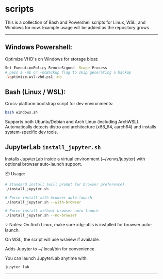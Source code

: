 # scripts

This is a collection of Bash and Powershell scripts for Linux, WSL, and Windows for now. Example usage will be added as the repository grows

---

## Windows Powershell:

Optimize VHD's on Windows for storage bloat:
```bash
Set-ExecutionPolicy RemoteSigned -Scope Process
# pass a -nb or -noBackup flag to skip generating a backup
.\optimize-wsl-vhd.ps1 -nb 
```

## Bash (Linux / WSL):

Cross-platform bootstrap script for dev environments:
```bash
bash windows.sh
```

Supports both Ubuntu/Debian and Arch Linux (including ArchWSL).
Automatically detects distro and architecture (x86_64, aarch64) and installs system-specific dev tools.

## JupyterLab `install_jupyter.sh`

Installs JupyterLab inside a virtual environment (~/venvs/jupyter) with optional browser auto-launch support.

📦 Usage:
```bash
# Standard install (will prompt for browser preference)
./install_jupyter.sh

# Force install with browser auto-launch
./install_jupyter.sh --with-browser

# Force install without browser auto-launch
./install_jupyter.sh --no-browser
```

💡 Notes:
On Arch Linux, make sure xdg-utils is installed for browser auto-launch.

On WSL, the script will use wslview if available.

Adds Jupyter to ~/.local/bin for convenience.

You can launch JupyterLab anytime with:
```bash
jupyter lab
```

---

